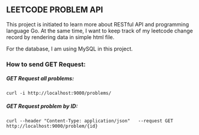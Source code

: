 ## LEETCODE PROBLEM API

This project is initiated to learn more about RESTful API and programming language Go. At the same time, I want to keep track of my leetcode change record by rendering data in simple html file.

For the database, I am using MySQL in this project.

### How to send GET Request:

##### GET Request all problems:

```
curl -i http://localhost:9000/problems/
```

##### GET Request problem by ID:

```
curl --header "Content-Type: application/json"   --request GET   http://localhost:9000/problem/{id}
```


